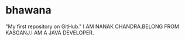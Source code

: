 # bhawana
"My first repository on GitHub." 
I AM NANAK CHANDRA.BELONG FROM KASGANJ.I AM A JAVA DEVELOPER.
